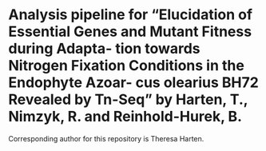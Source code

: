 # Analysis pipeline for “Elucidation of Essential Genes and Mutant Fitness during Adapta- tion towards Nitrogen Fixation Conditions in the Endophyte Azoar- cus olearius BH72 Revealed by Tn-Seq” by Harten, T., Nimzyk, R. and Reinhold-Hurek, B.

Corresponding author for this repository is Theresa Harten. 
